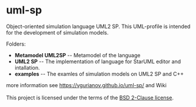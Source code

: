# uml-sp
Object-oriented simulation language UML2 SP. This UML-profile is intended for the development of simulation models.

Folders:

- **Metamodel UML2SP**    -- Metamodel of the language
- **UML2 SP**             -- The implementation of language for StarUML editor and intallation.
- **examples**            -- The examles of simulation models on UML2 SP and C++

more information see  https://vgurianov.github.io/uml-sp/ and Wiki <br/><br/>
This project is licensed under the terms of the [BSD 2-Clause license](LICENSE).
